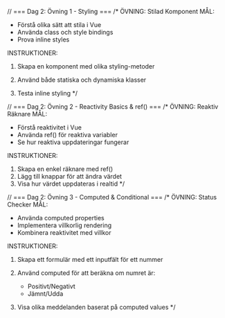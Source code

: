 // === Dag 2: Övning 1 - Styling ===
/\*
ÖVNING: Stilad Komponent
MÅL:

- Förstå olika sätt att stila i Vue
- Använda class och style bindings
- Prova inline styles

INSTRUKTIONER:

1.  Skapa en komponent med olika styling-metoder
2.  Använd både statiska och dynamiska klasser
3.  Testa inline styling
    \*/
    <template>
      <div class="styled-component">
        <!-- Prova olika styling metoder här -->
        <div class="static-class" :class="dynamicClass">
          Statisk och dynamisk klass
        </div>

        <div :style="{ color: textColor, fontSize: fontSize + 'px' }">
          Inline styling
        </div>

      </div>
    </template>

<script setup>
const dynamicClass = 'active'
const textColor = 'blue'
const fontSize = 16
</script>

<style>
.static-class {
  padding: 10px;
}
.active {
  background-color: #e0e0e0;
}
</style>

// === Dag 2: Övning 2 - Reactivity Basics & ref() ===
/\*
ÖVNING: Reaktiv Räknare
MÅL:

- Förstå reaktivitet i Vue
- Använda ref() för reaktiva variabler
- Se hur reaktiva uppdateringar fungerar

INSTRUKTIONER:

1. Skapa en enkel räknare med ref()
2. Lägg till knappar för att ändra värdet
3. Visa hur värdet uppdateras i realtid
\*/
<template>
  <div class="counter">
    <!-- Implementera räknare här -->
    <p>Nuvarande värde: <!-- Visa reaktivt värde här --></p>
    
    <!-- Lägg till knappar här -->
  </div>
</template>

<script setup>
import { ref } from 'vue'
// Skapa din reaktiva variabel här
</script>

// === Dag 2: Övning 3 - Computed & Conditional ===
/\*
ÖVNING: Status Checker
MÅL:

- Använda computed properties
- Implementera villkorlig rendering
- Kombinera reaktivitet med villkor

INSTRUKTIONER:

1.  Skapa ett formulär med ett inputfält för ett nummer
2.  Använd computed för att beräkna om numret är:
    - Positivt/Negativt
    - Jämnt/Udda
3.  Visa olika meddelanden baserat på computed values
    \*/
    <template>
      <div class="status-checker">
        <!-- Lägg till input här -->
        <input type="number" v-model="number">

        <!-- Använd v-if/v-else för att visa olika meddelanden -->
        <div v-if="isPositive">
          <!-- Positiv/Negativ status här -->
        </div>

        <div v-if="isEven">
          <!-- Jämn/Udda status här -->
        </div>

      </div>
    </template>

<script setup>
import { ref, computed } from 'vue'

const number = ref(0)

// Skapa dina computed properties här
</script>
